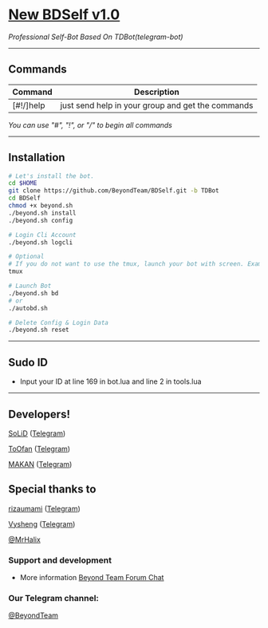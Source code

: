 # [New BDSelf v1.0](https://telegram.me/BeyondTeam)

*Professional Self-Bot Based On TDBot(telegram-bot)*


* * *

## Commands

| Command | Description |
|--------|------------|
| [#!/]help | just send help in your group and get the commands |

*You can use "#", "!", or "/" to begin all commands*

* * *

## Installation

```sh
# Let's install the bot.
cd $HOME
git clone https://github.com/BeyondTeam/BDSelf.git -b TDBot
cd BDSelf
chmod +x beyond.sh
./beyond.sh install
./beyond.sh config

# Login Cli Account
./beyond.sh logcli

# Optional
# If you do not want to use the tmux, launch your bot with screen. Example: screen ./autobd.sh
tmux

# Launch Bot
./beyond.sh bd
# or
./autobd.sh

# Delete Config & Login Data
./beyond.sh reset
```

* * *

## Sudo ID
* Input your ID at line 169 in bot.lua and line 2 in tools.lua

* * *

## Developers!

[SoLiD](https://github.com/solid021) ([Telegram](https://telegram.me/SoLiD))

[ToOfan](https://github.com/To0fan) ([Telegram](https://telegram.me/ToOfan))

[MAKAN](https://github.com/makanj) ([Telegram](https://telegram.me/MAKAN))

## Special thanks to

[rizaumami](https://github.com/rizaumami) ([Telegram](https://telegram.me/kuncen))

[Vysheng](https://github.com/Vysheng) ([Telegram](https://telegram.me/Vysheng))

[@MrHalix](https://telegram.me/MrHalix)

### Support and development

* More information [Beyond Team Forum Chat](https://telegram.me/joinchat/BqLVv0IDQ8GoX0irFJptog)

### Our Telegram channel:

[@BeyondTeam](https://telegram.me/BeyondTeam)
